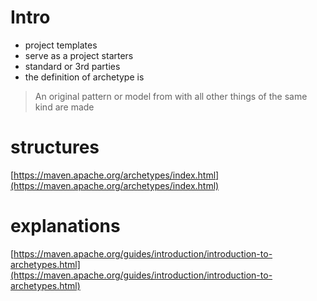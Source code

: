 # Intro

- project templates
- serve as a project starters
- standard or 3rd parties
- the definition of archetype is

> An original pattern or model from with all other things of the same kind are made
> 

# structures

[https://maven.apache.org/archetypes/index.html](https://maven.apache.org/archetypes/index.html)

# explanations

[https://maven.apache.org/guides/introduction/introduction-to-archetypes.html](https://maven.apache.org/guides/introduction/introduction-to-archetypes.html)